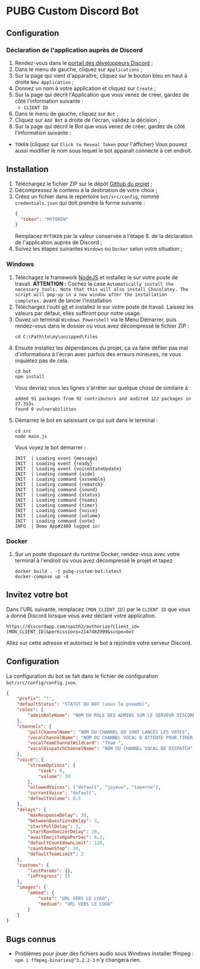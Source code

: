 # PUBG Custom Discord Bot
## Configuration
### Déclaration de l'application auprès de Discord
1. Rendez-vous dans le [portail des développeurs Discord](https://discordapp.com/developers) ;
2. Dans le menu de gauche, cliquez sur `Applications` ;
3. Sur la page qui vient d'apparaître, cliquez sur le bouton bleu en haut à droite `New Application` ;
4. Donnez un nom à votre application et cliquez sur `Create` ;
5. Sur la page qui décrit l'Application que vous venez de créer, gardez de côté l'information suivante :
   - `CLIENT ID` 
6. Dans le menu de gauche, cliquez sur `Bot` ;
7. Cliquez sur `Add Bot` à droite de l'écran, validez la décision ;
8. Sur la page qui décrit le Bot que vous venez de créer, gardez de côté l'information suivante :
  - `TOKEN` (cliquez sur `Click to Reveal Token` pour l'afficher)
  Vous pouvez aussi modifier le nom sous lequel le bot apparaît connecté à cet endroit.
## Installation
1. Téléchargez le fichier ZIP sur le dépôt [Github du projet](https://github.com/heresie/pubg-custom-bot) ;
2. Décompressez le contenu à la destination de votre choix ;
3. Créez un fichier dans le répertoire `bot/src/config`, nommé `credentials.json` qui doit prendre la forme suivante :
   ```json
   {
     "token": "MYTOKEN"
   }   
   ```
   Remplacez `MYTOKEN` par la valeur conservée à l'étape 8. de la déclaration de l'application auprès de Discord ;
4. Suivez les étapes suivantes `Windows` ou `Docker` selon votre situation ;
### Windows
1. Téléchagez le framework [NodeJS](https://nodejs.org/fr/download/) et installez le sur votre poste de travail.
   **ATTENTION :** Cochez la case `Automatically install the necessary tools. Note that this will also install Chocolatey. The script will pop-up in a new window after the installation completes.` avant de lancer l'installation
2. Téléchargez l'outil [git](https://git-scm.com/download/win) et installez le sur votre poste de travail.
   Laissez les valeurs par défaut, elles suffiront pour notre usage.
3. Ouvez un terminal `Windows Powershell` via le Menu Démarrer, puis rendez-vous dans le dossier où vous avez décompressé le fichier ZIP :
   ```shell
   cd C:\Path\to\my\unzipped\files
   ```
4. Ensuite installez les dépendances du projet, ça va faire défiler pas mal d'informations à l'écran avec parfois des erreurs mineures, ne vous inquiétez pas de cela. 
   ```shell
   cd bot
   npm install
   ```
   Vous devriez vous les lignes s'arrêter sur quelque chose de similaire à :
   ```
   added 91 packages from 92 contributors and audited 122 packages in 27.353s
   found 0 vulnerabilities
   ```
5. Démarrez le bot en saisissant ce qui suit dans le terminal :
   ```shell
   cd src
   node main.js
   ```
   Vous voyez le bot démarrer :
   ```
   INIT  | Loading event {message}
   INIT  | Loading event {ready}
   INIT  | Loading event {voiceStateUpdate}
   INIT  | Loading command {aide}
   INIT  | Loading command {assemble}
   INIT  | Loading command {rematch}
   INIT  | Loading command {sound}
   INIT  | Loading command {status}
   INIT  | Loading command {teams}
   INIT  | Loading command {timer}
   INIT  | Loading command {voice}
   INIT  | Loading command {volume}
   INIT  | Loading command {vote}
   INFO  | Demo App#2400 logged in!
   ```
  
### Docker
1. Sur un poste disposant du runtime Docker, rendez-vous avec votre terminal à l'endroit où vous avez décompressé le projet et tapez 
   ```shell
   docker build . -t pubg-custom-bot:latest
   docker-compose up -d
   ```
## Invitez votre bot
Dans l'URL suivante, remplacez `[MON_CLIENT_ID]` par le `CLIENT ID` que vous a donné Discord lorsque vous avez déclaré votre application.
```
https://discordapp.com/oauth2/authorize?client_id=[MON_CLIENT_ID]&permissions=2147482999&scope=bot
```
Allez sur cette adresse et autorisez le bot à rejoindre votre serveur Discord.
## Configuration
La configuration du bot se fait dans le fichier de configuration `bot/src/config/config.json`.

```json
{
    "prefix": "!",
    "defaultStatus": "STATUT DU BOT (sous le pseudo)",
    "roles": {
        "adminRoleName": "NOM DU ROLE DES ADMINS SUR LE SERVEUR DISCORD"
    },
    "channels": {
        "pollChannelName": "NOM DU CHANNEL OU SONT LANCES LES VOTES",
        "vocalChannelName": "NOM DU CHANNEL VOCAL D ATTENTE POUR TIRER AU SORT LES EQUIPES",
        "vocalTeamChannelWildcard": "Team ",
        "vocalDispatchChannelName": "NOM DU CHANNEL VOCAL DE DISPATCH"
    },
    "voice": {
        "streamOptions": { 
            "seek": 0, 
            "volume": 10 
        },
        "allowedVoices": ["default", "joyeux", "taverne"],
        "currentVoice": "default",
        "defaultVolume": 0.5
    },
    "delays": {
        "maxResponseDelay": 30,
        "betweenQuestionsDelay": 3,
        "startPollDelay": 3,
        "startRandomizerDelay": 10,
        "awaitEmojiTempoPerSec": 0.2,
        "defaultCountdownLimit": 120,
        "countdownStep": 30,
        "defaultTeamLimit": 2
    },
    "customs": {
        "lastParams": {},
        "inProgress": []
    },
    "images": {
        "embed": {
            "vote": "URL VERS LE LOGO",
            "medium": "URL VERS LE LOGO"
        }
    }
}
```
## Bugs connus
 
 - Problèmes pour jouer des fichiers audio sous Windows
   Installer ffmpeg : `npm i ffmpeg-binaries@^3.2.2-3` n'y changera rien.
